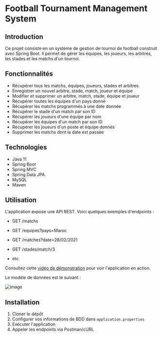 # Football Tournament Management System

## Introduction

Ce projet consiste en un système de gestion de tournoi de football construit avec Spring Boot. Il permet de gérer les équipes, les joueurs, les arbitres, les stades et les matchs d'un tournoi.

## Fonctionnalités

- Récupérer tous les matchs, équipes, joueurs, stades et arbitres
- Enregistrer un nouvel arbitre, stade, match, joueur et équipe
- Modifier et supprimer un arbitre, match, stade, équipe et joueur
- Récupérer toutes les équipes d'un pays donné
- Récupérer les matchs programmés à une date donnée
- Récupérer le stade d'un match par son ID
- Récupérer les joueurs d'une équipe par nom
- Récupérer les équipes d'un match par son ID
- Récupérer les joueurs d'un poste et équipe donnés
- Supprimer les matchs dont la date est passée

## Technologies

- Java 11
- Spring Boot
- Spring MVC
- Spring Data JPA
- MySQL
- Maven

## Utilisation

L'application expose une API REST. Voici quelques exemples d'endpoints :

- GET /matchs
- GET /equipes?pays=Maroc
- GET /matches?date=28/02/2021
- GET /stades/match/3

- etc.

Consultez cette [vidéo de démonstration](https://youtu.be/VIDEO_ID) pour voir l'application en action.

Le modèle de données est le suivant :

![image](https://github.com/MarwanEA/Spring_football_tourney_manager/assets/23003724/c29fec3d-de99-45f2-89ec-5b818b76890e)


## Installation

1. Cloner le dépôt
2. Configurer vos informations de BDD dans `application.properties`
3. Exécuter l'application
4. Appeler les endpoints via Postman/cURL

